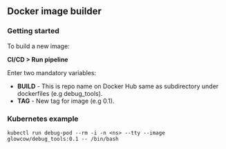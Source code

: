 ## Docker image builder

### Getting started
To build a new image:

**CI/CD > Run pipeline**

Enter two mandatory variables:

* **BUILD** - This is repo name on Docker Hub same as subdirectory under dockerfiles (e.g debug_tools).
* **TAG** - New tag for image (e.g 0.1).

### Kubernetes example
```
kubectl run debug-pod --rm -i -n <ns> --tty --image glowcow/debug_tools:0.1 -- /bin/bash
```
